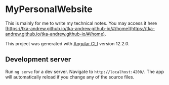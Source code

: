# MyPersonalWebsite

This is mainly for me to write my technical notes. You may access it here [https://tka-andrew.github.io/tka-andrew.github-io/#/home](https://tka-andrew.github.io/tka-andrew.github-io/#/home).

This project was generated with [Angular CLI](https://github.com/angular/angular-cli) version 12.2.0.

## Development server

Run `ng serve` for a dev server. Navigate to `http://localhost:4200/`. The app will automatically reload if you change any of the source files.
